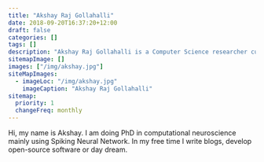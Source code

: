 ```yaml
---
title: "Akshay Raj Gollahalli"
date: 2018-09-20T16:37:20+12:00
draft: false
categories: []
tags: []
description: "Akshay Raj Gollahalli is a Computer Science researcher currently doing his Ph.D. This website showcases his work."
sitemapImage: []
images: ["/img/akshay.jpg"]
siteMapImages:
  - imageLoc: "/img/akshay.jpg"
    imageCaption: "Akshay Raj Gollahalli"
sitemap:
  priority: 1
  changeFreq: monthly
---
```


Hi, my name is Akshay. I am doing PhD in computational neuroscience mainly using Spiking Neural Network. In my free time I write blogs, develop open-source software or day dream.